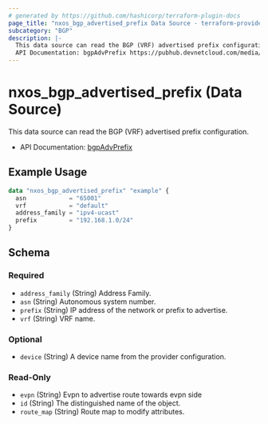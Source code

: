 ```yaml
---
# generated by https://github.com/hashicorp/terraform-plugin-docs
page_title: "nxos_bgp_advertised_prefix Data Source - terraform-provider-nxos"
subcategory: "BGP"
description: |-
  This data source can read the BGP (VRF) advertised prefix configuration.
  API Documentation: bgpAdvPrefix https://pubhub.devnetcloud.com/media/dme-docs-10-2-2/docs/Routing%20and%20Forwarding/bgp:AdvPrefix/
---
```


# nxos_bgp_advertised_prefix (Data Source)

This data source can read the BGP (VRF) advertised prefix configuration.

- API Documentation: [bgpAdvPrefix](https://pubhub.devnetcloud.com/media/dme-docs-10-2-2/docs/Routing%20and%20Forwarding/bgp:AdvPrefix/)

## Example Usage

```terraform
data "nxos_bgp_advertised_prefix" "example" {
  asn            = "65001"
  vrf            = "default"
  address_family = "ipv4-ucast"
  prefix         = "192.168.1.0/24"
}
```

<!-- schema generated by tfplugindocs -->
## Schema

### Required

- `address_family` (String) Address Family.
- `asn` (String) Autonomous system number.
- `prefix` (String) IP address of the network or prefix to advertise.
- `vrf` (String) VRF name.

### Optional

- `device` (String) A device name from the provider configuration.

### Read-Only

- `evpn` (String) Evpn to advertise route towards evpn side
- `id` (String) The distinguished name of the object.
- `route_map` (String) Route map to modify attributes.
